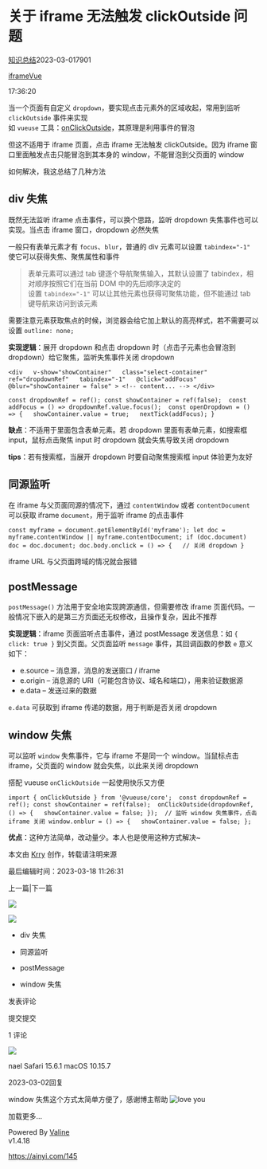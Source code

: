 # 关于 iframe 无法触发 clickOutside 问题

[知识总结](/category/1)2023-03-017901

[iframe](/tag/iframe)[Vue](/tag/Vue)

17:36:20

当一个页面有自定义 `dropdown`，要实现点击元素外的区域收起，常用到监听 `clickOutside` 事件来实现  
如 `vueuse` 工具：[onClickOutside](https://vueuse.org/core/onClickOutside/)，其原理是利用事件的冒泡

但这不适用于 iframe 页面，点击 iframe 无法触发 clickOutside。因为 iframe 窗口里面触发点击只能冒泡到其本身的 window，不能冒泡到父页面的 window

如何解决，我这总结了几种方法

## div 失焦

既然无法监听 iframe 点击事件，可以换个思路，监听 dropdown 失焦事件也可以实现。当点击 iframe 窗口，dropdown 必然失焦

一般只有表单元素才有 `focus`、`blur`，普通的 div 元素可以设置 `tabindex="-1"` 使它可以获得失焦、聚焦属性和事件

> 表单元素可以通过 tab 键逐个导航聚焦输入，其默认设置了 tabindex，相对顺序按照它们在当前 DOM 中的先后顺序决定的  
> 设置 `tabindex="-1"` 可以让其他元素也获得可聚焦功能，但不能通过 tab 键导航来访问到该元素

需要注意元素获取焦点的时候，浏览器会给它加上默认的高亮样式，若不需要可以设置 `outline: none;`

**实现逻辑**：展开 dropdown 和点击 dropdown 时（点击子元素也会冒泡到 dropdown）给它聚焦，监听失焦事件关闭 dropdown

`<div   v-show="showContainer"   class="select-container"   ref="dropdownRef"   tabindex="-1"   @click="addFocus"   @blur="showContainer = false" > <!-- content... --> </div>`

`const dropdownRef = ref(); const showContainer = ref(false);  const addFocus = () => dropdownRef.value.focus();  const openDropdown = () => {   showContainer.value = true;   nextTick(addFocus); }`

**缺点**：不适用于里面包含表单元素。若 dropdown 里面有表单元素，如搜索框 input，鼠标点击聚焦 input 时 dropdown 就会失焦导致关闭 dropdown

**tips**：若有搜索框，当展开 dropdown 时要自动聚焦搜索框 input 体验更为友好

## 同源监听

在 iframe 与父页面同源的情况下，通过 `contentWindow` 或者 `contentDocument` 可以获取 iframe `document`，用于监听 iframe 的点击事件

`const myframe = document.getElementById('myframe'); let doc = myframe.contentWindow || myframe.contentDocument; if (doc.document) doc = doc.document; doc.body.onclick = () => {   // 关闭 dropdown }`

iframe URL 与父页面跨域的情况就会报错

## postMessage

`postMessage()` 方法用于安全地实现跨源通信，但需要修改 iframe 页面代码。一般情况下嵌入的是第三方页面还无权修改，且操作复杂，因此不推荐

**实现逻辑**：iframe 页面监听点击事件，通过 postMessage 发送信息：如 `{ click: true }` 到父页面。父页面监听 `message` 事件，其回调函数的参数 `e` 意义如下：

+   e.source – 消息源，消息的发送窗口 / iframe
+   e.origin – 消息源的 URI（可能包含协议、域名和端口），用来验证数据源
+   e.data – 发送过来的数据

`e.data` 可获取到 iframe 传递的数据，用于判断是否关闭 dropdown

## window 失焦

可以监听 `window` 失焦事件，它与 iframe 不是同一个 window。当鼠标点击 iframe，父页面的 window 就会失焦，以此来关闭 dropdown

搭配 vueuse `onClickOutside` 一起使用快乐又方便

`import { onClickOutside } from '@vueuse/core';  const dropdownRef = ref(); const showContainer = ref(false);  onClickOutside(dropdownRef, () => {   showContainer.value = false; });  // 监听 window 失焦事件，点击 iframe 关闭 window.onblur = () => {   showContainer.value = false; };`

**优点**：这种方法简单，改动量少。本人也是使用这种方式解决~

本文由 [Krry](/) 创作，转载请注明来源

最后编辑时间：2023-03-18 11:26:31

上一篇|下一篇

![](/assets/alipay.6fd4f164.jpg)

![](/assets/wechat.22db6a03.jpg)

+   div 失焦
    
+   同源监听
    
+   postMessage
    
+   window 失焦
    

发表评论

[](https://guides.github.com/features/mastering-markdown/)

提交提交

1 评论

![](https://gravatar.loli.net/avatar/d41d8cd98f00b204e9800998ecf8427e?d=mp&v=1.4.18)

nael Safari 15.6.1 macOS 10.15.7

2023-03-02回复

window 失焦这个方式太简单方便了，感谢博主帮助 ![love you](//img.t.sinajs.cn/t4/appstyle/expression/ext/normal/f6/2018new_aini_org.png)

加载更多...

Powered By [Valine](https://valine.js.org)  
v1.4.18


https://ainyi.com/145
